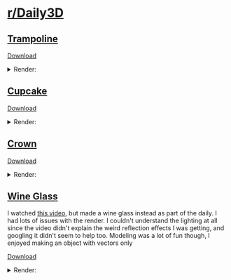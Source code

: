 # [r/Daily3D](https://www.reddit.com/r/Daily3D/)

## [Trampoline](https://www.reddit.com/r/Daily3D/comments/1m8yjb8/daily3d_for_250725trampoline/)
[Download](https://github.com/ThePeacook/Blender-Portfolio/raw/refs/heads/main/Daily3D%20Reddit/Files/Trampoline.blend)
<details>
  <summary>Render:</summary>
  <img src="https://github.com/ThePeacook/Blender-Portfolio/blob/main/Daily3D%20Reddit/Images/Trampoline.png" width="500">
</details>

## [Cupcake](https://www.reddit.com/r/Daily3D/comments/1m78mjx/daily3d_for_250723cupcake/)
[Download](https://github.com/ThePeacook/Blender-Portfolio/raw/refs/heads/main/Daily3D%20Reddit/Files/Cupcake.blend)
<details>
  <summary>Render:</summary>
  <img src="https://github.com/ThePeacook/Blender-Portfolio/blob/main/Daily3D%20Reddit/Images/Cupcake.png" width="500">
</details>

## [Crown](https://www.reddit.com/r/Daily3D/comments/1m6dgk0/daily3d_for_250722crown/)
[Download](https://github.com/ThePeacook/Blender-Portfolio/raw/refs/heads/main/Daily3D%20Reddit/Files/Crown.blend)
<details>
  <summary>Render:</summary>
  <img src="https://github.com/ThePeacook/Blender-Portfolio/blob/main/Daily3D%20Reddit/Images/Crown.png" width="500">
</details>

## [Wine Glass](https://www.reddit.com/r/Daily3D/comments/1m5i9s4/daily3d_for_250721glass_of_wine/)
  I watched [this video](https://youtu.be/jCVEtLjpeB8?si=q112PcTl8CLv6WWQ), but made a wine glass instead as part of the daily. I had lots of issues with the render. I couldn't understand the lighting at all since the video didn't explain the weird reflection effects I was getting, and googling it didn't seem to help too. Modeling was a lot of fun though, I enjoyed making an object with vectors only

  [Download](https://github.com/ThePeacook/Blender-Portfolio/raw/refs/heads/main/Daily3D%20Reddit/Files/Wine%20Glass.blend)
<details>
  <summary>Render:</summary>
  <img src="https://github.com/ThePeacook/Blender-Portfolio/blob/main/Daily3D%20Reddit/Images/Wine%20Glass.png" width="500">
</details>
